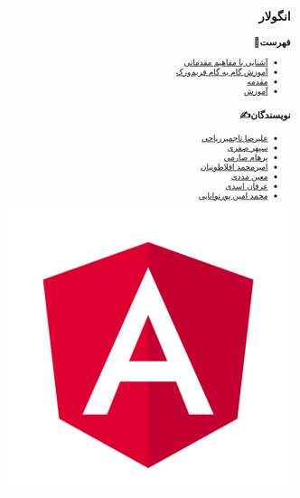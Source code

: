 <div dir="rtl">

## انگولار

### فهرست📝
  - [آشنایی با مفاهیم مقدماتی](./Introduction)
  - [آموزش گام به گام فریم‌ورک](./Tutorial)
  - [مقدمه](./Introduction_amin)
  - [آموزش ](./Tutorial_amin)

### نویسندگان✍️
  - [علیرضا تاجمیرریاحی](https://github.com/AlirezaT99)
  - [سپهر صفری](https://github.com/sepehrs1378)
  - [پرهام صارمی](https://github.com/parhamsaremi)
  - [امیرمحمد افلاطونیان](https://github.com/am-afl)
  - [معین مددی](https://github.com/moein72002)
  - [عرفان اسدی](https://github.com/erfanasadi)
  - [محمد امین پورتوانایی](https://github.com/aminpt)


<p align=center><img width=500 src="./Introduction/images/Angular-logo.png" /></p>

</div>
